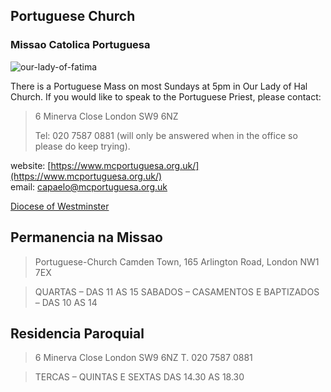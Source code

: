 ## Portuguese Church

### Missao Catolica Portuguesa

![our-lady-of-fatima](https://upload.wikimedia.org/wikipedia/commons/thumb/9/9c/Fatima_%283%29.jpg/338px-Fatima_%283%29.jpg)

There is a Portuguese Mass on most Sundays at 5pm in Our Lady of Hal Church. If you would like to speak to the Portuguese Priest, please contact:

> 6 Minerva Close
> London
> SW9 6NZ
>
> Tel: 020 7587 0881 (will only be answered when in the office so please do keep trying).

website: [https://www.mcportuguesa.org.uk/](https://www.mcportuguesa.org.uk/)  
email: <capaelo@mcportuguesa.org.uk>


[ Diocese of Westminster](https://parish.rcdow.org.uk/camdentown/portuguesechurch/)


## Permanencia na Missao

> Portuguese-Church
> Camden Town,
> 165 Arlington Road,
> London NW1 7EX

> QUARTAS – DAS 11 AS 15
> SABADOS – CASAMENTOS E BAPTIZADOS – DAS 10 AS 14


## Residencia Paroquial

> 6 Minerva Close
> London
> SW9 6NZ
> T. 020 7587 0881

> TERCAS – QUINTAS E SEXTAS
> DAS 14.30 AS 18.30
